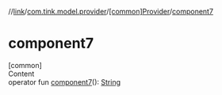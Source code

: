 //[link](../../index.md)/[com.tink.model.provider](../index.md)/[[common]Provider](index.md)/[component7](component7.md)



# component7  
[common]  
Content  
operator fun [component7](component7.md)(): [String](https://kotlinlang.org/api/latest/jvm/stdlib/kotlin/-string/index.html)  



